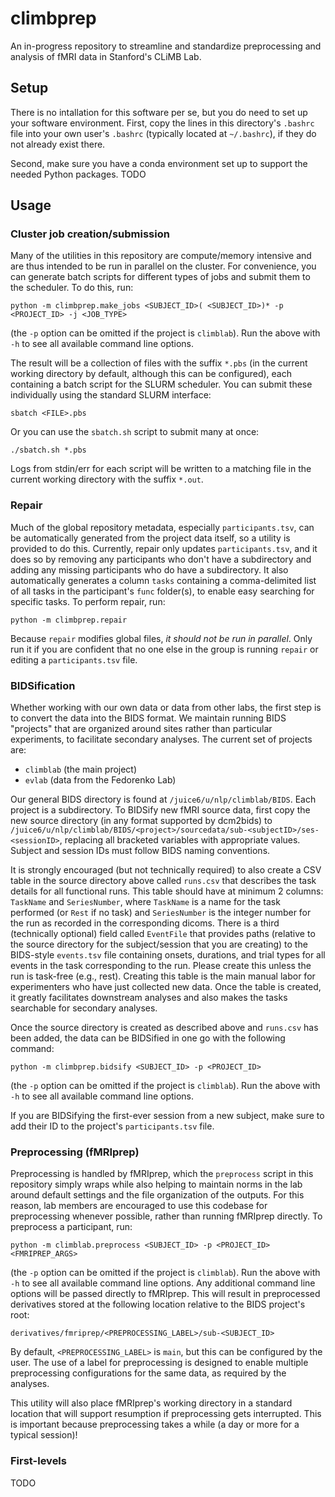 # climbprep

An in-progress repository to streamline and standardize preprocessing and analysis
of fMRI data in Stanford's CLiMB Lab.

## Setup

There is no intallation for this software per se, but you do need to set up your
software environment. First, copy the lines in this directory's `.bashrc` file
into your own user's `.bashrc` (typically located at `~/.bashrc`), if they
do not already exist there.

Second, make sure you have a conda environment set up to support the needed
Python packages. TODO

## Usage

### Cluster job creation/submission

Many of the utilities in this repository are compute/memory intensive and are
thus intended to be run in parallel on the cluster. For convenience, you can
generate batch scripts for different types of jobs and submit them to the
scheduler. To do this, run:

    python -m climbprep.make_jobs <SUBJECT_ID>( <SUBJECT_ID>)* -p <PROJECT_ID> -j <JOB_TYPE>

(the `-p` option can be omitted if the project is `climblab`).
Run the above with `-h` to see all available command line options.

The result will be a collection of files with the suffix `*.pbs` (in the
current working directory by default, although this can be configured),
each containing a batch script for the SLURM scheduler. You can submit
these individually using the standard SLURM interface:

    sbatch <FILE>.pbs

Or you can use the `sbatch.sh` script to submit many at once:

    ./sbatch.sh *.pbs

Logs from stdin/err for each script will be written to a matching file
in the current working directory with the suffix `*.out`.

### Repair

Much of the global repository metadata, especially `participants.tsv`, can
be automatically generated from the project data itself, so a utility is
provided to do this. Currently, repair only updates `participants.tsv`,
and it does so by removing any participants who don't have a subdirectory
and adding any missing participants who do have a subdirectory. It also
automatically generates a column `tasks` containing a comma-delimited
list of all tasks in the participant's `func` folder(s), to enable easy
searching for specific tasks. To perform repair, run:

    python -m climbprep.repair

Because `repair` modifies global files, *it should not be run in parallel*.
Only run it if you are confident that no one else in the group is running
`repair` or editing a `participants.tsv` file.

### BIDSification

Whether working with our own data or data from other labs, the first step is
to convert the data into the BIDS format. We maintain running BIDS "projects"
that are organized around sites rather than particular experiments, to
facilitate secondary analyses. The current set of projects are:

- `climblab` (the main project)
- `evlab` (data from the Fedorenko Lab)

Our general BIDS directory is found at `/juice6/u/nlp/climblab/BIDS`.
Each project is a subdirectory. To BIDSify new fMRI source data,
first copy the new source directory (in any format supported by dcm2bids)
to `/juice6/u/nlp/climblab/BIDS/<project>/sourcedata/sub-<subjectID>/ses-<sessionID>`,
replacing all bracketed variables with appropriate values. Subject and session
IDs must follow BIDS naming conventions.

It is strongly encouraged (but not technically required) to also create
a CSV table in the source directory above called `runs.csv` that describes
the task details for all functional runs. This table should have at minimum
2 columns: `TaskName` and `SeriesNumber`, where `TaskName` is a name for the
task performed (or `Rest` if no task) and `SeriesNumber` is the integer
number for the run as recorded in the corresponding dicoms. There is a third
(technically optional) field called `EventFile` that provides paths
(relative to the source directory for the subject/session that you are
creating) to the BIDS-style `events.tsv` file containing onsets, durations,
and trial types for all events in the task corresponding to the run.
Please create this unless the run is task-free (e.g., rest).
Creating this table is the main manual labor for experimenters who have
just collected new data. Once the table is created, it greatly facilitates
downstream analyses and also makes the tasks searchable for secondary
analyses.

Once the source directory is created as described above and `runs.csv`
has been added, the data can be BIDSified in one go with the following
command:

    python -m climbprep.bidsify <SUBJECT_ID> -p <PROJECT_ID>

(the `-p` option can be omitted if the project is `climblab`).
Run the above with `-h` to see all available command line options.

If you are BIDSifying the first-ever session from a new subject,
make sure to add their ID to the project's `participants.tsv`
file.

### Preprocessing (fMRIprep)

Preprocessing is handled by fMRIprep, which the `preprocess` script in this
repository simply wraps while also helping to maintain norms in the lab around
default settings and the file organization of the outputs. For this reason,
lab members are encouraged to use this codebase for preprocessing whenever
possible, rather than running fMRIprep directly. To preprocess a participant,
run:

    python -m climblab.preprocess <SUBJECT_ID> -p <PROJECT_ID> <FMRIPREP_ARGS>

(the `-p` option can be omitted if the project is `climblab`).
Run the above with `-h` to see all available command line options.
Any additional command line options will be passed directly to fMRIprep.
This will result in preprocessed derivatives stored at the following
location relative to the BIDS project's root:

    derivatives/fmriprep/<PREPROCESSING_LABEL>/sub-<SUBJECT_ID>

By default, `<PREPROCESSING_LABEL>` is `main`, but this can be configured by
the user. The use of a label for preprocessing is designed to enable multiple
preprocessing configurations for the same data, as required by the analyses.

This utility will also place fMRIprep's working directory in a standard
location that will support resumption if preprocessing gets interrupted.
This is important because preprocessing takes a while (a day or more for
a typical session)!

### First-levels

TODO

